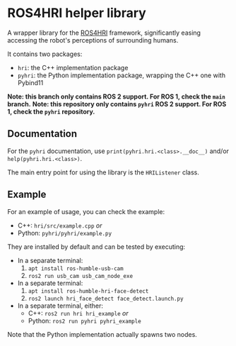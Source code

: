 # ROS4HRI helper library

A wrapper library for the [ROS4HRI](https://wiki.ros.org/hri) framework,
significantly easing accessing the robot's perceptions of surrounding humans.

It contains two packages:
- `hri`: the C++ implementation package
- `pyhri`: the Python implementation package, wrapping the C++ one with Pybind11

**Note: this branch only contains ROS 2 support. For ROS 1, check the `main` branch.**
**Note: this repository only contains `pyhri` ROS 2 support. For ROS 1, check the `pyhri` repository.**

## Documentation

For the `pyhri` documentation, use `print(pyhri.hri.<class>.__doc__)` and/or `help(pyhri.hri.<class>)`.

The main entry point for using the library is the `HRIListener` class.

## Example

For an example of usage, you can check the example:
- C++: `hri/src/example.cpp` _or_
- Python: `pyhri/pyhri/example.py`

They are installed by default and can be tested by executing:
- In a separate terminal:
  1. `apt install ros-humble-usb-cam`
  2. `ros2 run usb_cam usb_cam_node_exe`
- In a separate terminal:
  1. `apt install ros-humble-hri-face-detect`
  2. `ros2 launch hri_face_detect face_detect.launch.py`
- In a separate terminal, either:
  - C++: `ros2 run hri hri_example`  _or_
  - Python: `ros2 run pyhri pyhri_example`

Note that the Python implementation actually spawns two nodes.
